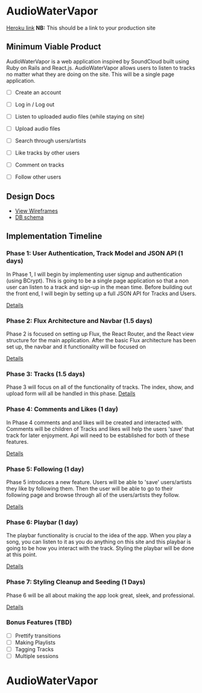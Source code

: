 # AudioWaterVapor

[Heroku link][heroku] **NB:** This should be a link to your production site

[heroku]: https://audio-water-vapor.herokuapp.com

## Minimum Viable Product

AudioWaterVapor is a web application inspired by SoundCloud built using Ruby on Rails
and React.js. AudioWaterVapor allows users to listen to tracks no matter what
they are doing on the site. This will be a single page application.
<!-- This is a Markdown checklist. Use it to keep track of your progress! -->

- [ ] Create an account
- [ ] Log in / Log out
- [ ] Listen to uploaded audio files (while staying on site)
- [ ] Upload audio files
- [ ] Search through users/artists
- [ ] Like tracks by other users
- [ ] Comment on tracks
- [ ] Follow other users


## Design Docs
* [View Wireframes][view]
* [DB schema][schema]

[view]: ./docs/views.md
[schema]: ./docs/schema.md

## Implementation Timeline

### Phase 1: User Authentication, Track Model and JSON API (1 days)

In Phase 1, I will begin by implementing user signup and authentication (using
BCrypt). This is going to be a single page application so that a non user can
listen to a track and sign-up in the mean time. Before building out the
front end, I will begin by setting up a full JSON API for Tracks and Users.

[Details][phase-one]

### Phase 2: Flux Architecture and Navbar (1.5 days)

Phase 2 is focused on setting up Flux, the React Router, and the React view
structure for the main application. After the basic Flux architecture has been
set up, the navbar and it functionality will be focused on

[Details][phase-two]

### Phase 3: Tracks (1.5 days)

Phase 3 will focus on all of the functionality of tracks. The index, show, and
upload form will all be handled in this phase.
[Details][phase-three]

### Phase 4: Comments and Likes (1 day)

In Phase 4 comments and and likes will be created and interacted with. Comments
will be children of Tracks and likes will help the users 'save' that track for
later enjoyment. Api will need to be established for both of these features.

[Details][phase-four]

### Phase 5: Following (1 day)

Phase 5 introduces a new feature. Users will be able to 'save' users/artists
they like by following them. Then the user will be able to go to their following
page and browse through all of the users/artists they follow.

[Details][phase-five]

### Phase 6: Playbar (1 day)

The playbar functionality is crucial to the idea of the app. When you play a song, you can listen to it as you do anything on this site and this playbar is going to be how you interact with the track. Styling the playbar will be done at this point.

[Details][phase-six]

### Phase 7: Styling Cleanup and Seeding (1 Days)

Phase 6 will be all about making the app look great, sleek, and professional.

[Details][phase-seven]

### Bonus Features (TBD)
- [ ] Prettify transitions
- [ ] Making Playlists
- [ ] Tagging Tracks
- [ ] Multiple sessions

[phase-one]: ./docs/phases/phase1.md
[phase-two]: ./docs/phases/phase2.md
[phase-three]: ./docs/phases/phase3.md
[phase-four]: ./docs/phases/phase4.md
[phase-five]: ./docs/phases/phase5.md
[phase-six]: ./docs/phases/phase6.md
[phase-seven]: ./docs/phases/phase7.md
# AudioWaterVapor
